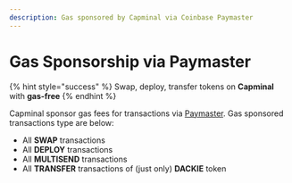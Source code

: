 ```yaml
---
description: Gas sponsored by Capminal via Coinbase Paymaster
---
```


# Gas Sponsorship via Paymaster

{% hint style="success" %}
Swap, deploy, transfer tokens on **Capminal** with **gas-free**
{% endhint %}

Capminal sponsor gas fees for transactions via [Paymaster](https://www.coinbase.com/developer-platform/products/paymaster). Gas sponsored transactions type are below:

* All **SWAP** transactions
* All **DEPLOY** transactions
* All **MULTISEND** transactions
* All **TRANSFER** transactions of (just only) **DACKIE** token
